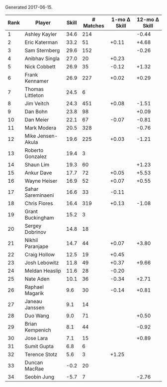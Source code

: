 Generated 2017-06-15.

| Rank | Player            | Skill | # Matches | 1-mo Δ Skill | 12-mo Δ Skill |
|------|-------------------|-------|-----------|--------------|---------------|
|    1 | Ashley Kayler     |  34.6 |       214 |              |         -0.44 |
|    2 | Eric Katerman     |  33.2 |        51 |        +0.11 |         +4.68 |
|    3 | Sam Sternberg     |  29.6 |       152 |              |         -0.26 |
|    4 | Anibhav Singla    |  27.0 |        20 |        +0.23 |               |
|    5 | Nick Cobbett      |  26.9 |        35 |        -0.12 |         +1.32 |
|    6 | Frank Kennamer    |  26.9 |       227 |        +0.02 |         +0.29 |
|    7 | Thomas Littleton  |  24.5 |         6 |              |               |
|    8 | Jim Veitch        |  24.3 |       451 |        +0.08 |         -1.51 |
|    9 | Dan Bohn          |  23.8 |        98 |              |         +0.09 |
|   10 | Dan Meier         |  22.1 |        67 |        -0.07 |         -0.81 |
|   11 | Mark Modera       |  20.5 |       328 |              |         -0.76 |
|   12 | Mike Jensen-Akula |  19.6 |       225 |        +0.03 |         -1.21 |
|   13 | Roberto Gonzalez  |  19.4 |         3 |              |               |
|   14 | Shaun Lim         |  19.3 |        60 |              |         +1.23 |
|   15 | Ankur Dave        |  17.7 |        72 |        +0.05 |         +5.53 |
|   16 | Wayne Heiser      |  16.9 |        52 |        +0.07 |         +0.55 |
|   17 | Sahar Sareminaeni |  16.6 |        33 |        -0.11 |               |
|   18 | Chris Flores      |  16.4 |       319 |        +0.13 |         -1.08 |
|   19 | Grant Buckingham  |  15.2 |         3 |              |               |
|   20 | Sergey Dobrinov   |  14.8 |        18 |              |               |
|   21 | Nikhil Paranjape  |  14.7 |        44 |        +0.07 |         +3.80 |
|   22 | Craig Hollow      |  12.5 |        19 |        +0.45 |               |
|   23 | Josh Lebowitz     |  11.8 |        49 |        +0.37 |         +9.66 |
|   24 | Meldan Heaslip    |  11.6 |        28 |        -0.20 |               |
|   25 | Nate Aden         |  10.1 |        36 |        -0.34 |         +2.71 |
|   26 | Raphael Magarik   |   9.6 |        30 |        -0.14 |         +0.81 |
|   27 | Janeau Janssen    |   9.1 |        14 |              |               |
|   28 | Duo Wang          |   9.0 |        71 |              |         +0.50 |
|   29 | Brian Kempenich   |   8.1 |        44 |              |         -0.92 |
|   30 | Jose Lara         |   7.1 |        15 |              |         +0.89 |
|   31 | Sumit Gupta       |   6.8 |         6 |              |               |
|   32 | Terence Stotz     |   5.6 |         3 |        +1.25 |               |
|   33 | Duncan MacRae     |  -0.2 |        20 |              |               |
|   34 | Seobin Jung       |  -5.7 |         7 |              |         -2.76 |
